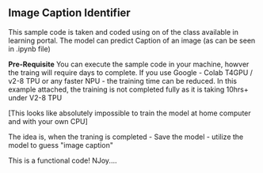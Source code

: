 **Image Caption Identifier**
----------------------------
This sample code is taken and coded using on of the class available in learning portal.
The model can predict Caption of an image (as can be seen in .ipynb file)

**Pre-Requisite**
You can execute the sample code in your machine, howver the traing will require days to complete.
If you use Google - Colab T4GPU / v2-8 TPU or any faster NPU - the training time can be reduced.
In this example attached, the training is not completed fully as it is taking 10hrs+ under V2-8 TPU

[This looks like absolutely impossible to train the model at home computer and with your own CPU]

The idea is, when the traning is completed 
     - Save the model
     - utilize the model to guess "image caption"

This is a functional code!
NJoy....
